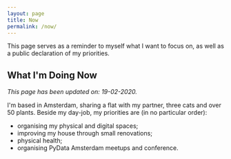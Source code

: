 ```yaml
---
layout: page
title: Now
permalink: /now/
---
```


This page serves as a reminder to myself what I want to focus on, as well as a public declaration of my priorities.

## What I'm Doing Now

*This page has been updated on: 19-02-2020.*

I'm based in Amsterdam, sharing a flat with my partner, three cats and over 50 plants. Beside my day-job, my priorities are (in no particular order):

* organising my physical and digital spaces;
* improving my house through small renovations;
* physical health;
* organising PyData Amsterdam meetups and conference.
